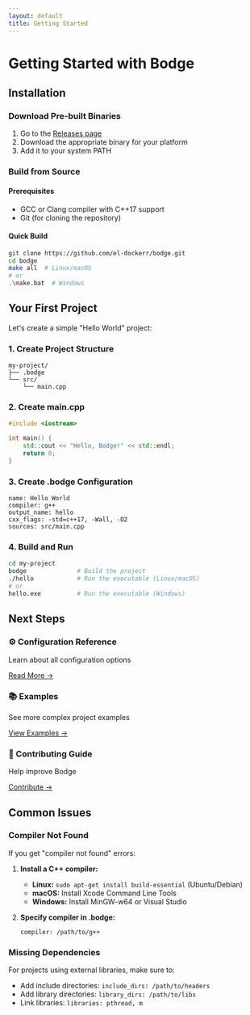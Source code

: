 ```yaml
---
layout: default
title: Getting Started
---
```


# Getting Started with Bodge

## Installation

### Download Pre-built Binaries
1. Go to the [Releases page](https://github.com/el-dockerr/bodge/releases)
2. Download the appropriate binary for your platform
3. Add it to your system PATH

### Build from Source

#### Prerequisites
- GCC or Clang compiler with C++17 support
- Git (for cloning the repository)

#### Quick Build
```bash
git clone https://github.com/el-dockerr/bodge.git
cd bodge
make all  # Linux/macOS
# or
.\make.bat  # Windows
```

## Your First Project

Let's create a simple "Hello World" project:

### 1. Create Project Structure
```
my-project/
├── .bodge
└── src/
    └── main.cpp
```

### 2. Create main.cpp
```cpp
#include <iostream>

int main() {
    std::cout << "Hello, Bodge!" << std::endl;
    return 0;
}
```

### 3. Create .bodge Configuration
```
name: Hello World
compiler: g++
output_name: hello
cxx_flags: -std=c++17, -Wall, -O2
sources: src/main.cpp
```

### 4. Build and Run
```bash
cd my-project
bodge              # Build the project
./hello            # Run the executable (Linux/macOS)
# or
hello.exe          # Run the executable (Windows)
```

## Next Steps

<div class="feature-grid">
  <div class="feature-card">
    <h3>⚙️ Configuration Reference</h3>
    <p>Learn about all configuration options</p>
    <a href="configuration" class="btn">Read More →</a>
  </div>

  <div class="feature-card">
    <h3>📚 Examples</h3>
    <p>See more complex project examples</p>
    <a href="examples" class="btn">View Examples →</a>
  </div>

  <div class="feature-card">
    <h3>🤝 Contributing Guide</h3>
    <p>Help improve Bodge</p>
    <a href="contributing" class="btn">Contribute →</a>
  </div>
</div>

## Common Issues

### Compiler Not Found
If you get "compiler not found" errors:

1. **Install a C++ compiler:**
   - **Linux:** `sudo apt-get install build-essential` (Ubuntu/Debian)
   - **macOS:** Install Xcode Command Line Tools
   - **Windows:** Install MinGW-w64 or Visual Studio

2. **Specify compiler in .bodge:**
   ```
   compiler: /path/to/g++
   ```

### Missing Dependencies
For projects using external libraries, make sure to:
- Add include directories: `include_dirs: /path/to/headers`
- Add library directories: `library_dirs: /path/to/libs`
- Link libraries: `libraries: pthread, m`